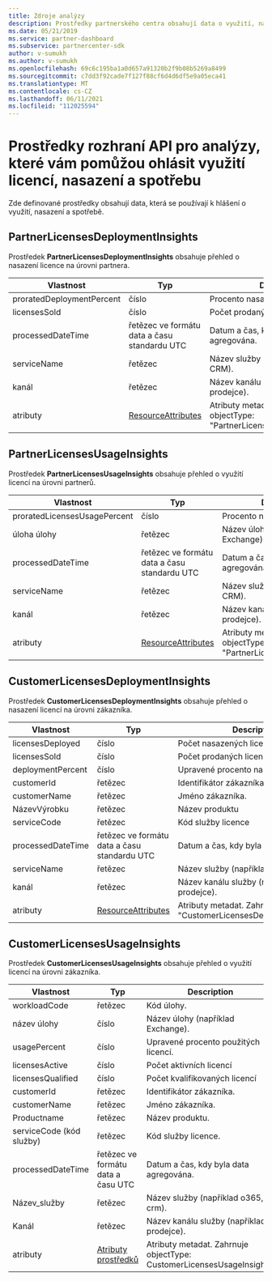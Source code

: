 ```yaml
---
title: Zdroje analýzy
description: Prostředky partnerského centra obsahují data o využití, nasazení a spotřebě. Zahrnuje přehledy o nasazení a využití licencí pro partnery a zákazníky.
ms.date: 05/21/2019
ms.service: partner-dashboard
ms.subservice: partnercenter-sdk
author: v-sumukh
ms.author: v-sumukh
ms.openlocfilehash: 69c6c195ba1a0d657a91320b2f9b08b5269a8499
ms.sourcegitcommit: c7dd3f92cade7f127f88cf6d4d6df5e9a05eca41
ms.translationtype: MT
ms.contentlocale: cs-CZ
ms.lasthandoff: 06/11/2021
ms.locfileid: "112025594"
---
```

# <a name="analytics-api-resources-that-help-you-report-on-license-usage-deployment-and-consumption"></a>Prostředky rozhraní API pro analýzy, které vám pomůžou ohlásit využití licencí, nasazení a spotřebu

Zde definované prostředky obsahují data, která se používají k hlášení o využití, nasazení a spotřebě.

## <a name="partnerlicensesdeploymentinsights"></a>PartnerLicensesDeploymentInsights

Prostředek **PartnerLicensesDeploymentInsights** obsahuje přehled o nasazení licence na úrovni partnera.

| Vlastnost                  | Typ                                                           | Description                                                                         |
|---------------------------|----------------------------------------------------------------|-------------------------------------------------------------------------------------|
| proratedDeploymentPercent | číslo                                                         | Procento nasazených licencí                                                |
| licensesSold              | číslo                                                         | Počet prodaných licencí.                                                        |
| processedDateTime         | řetězec ve formátu data a času standardu UTC                                 | Datum a čas, kdy byla data agregována.                                     |
| serviceName               | řetězec                                                         | Název služby (například: O365, CRM).                                                  |
| kanál                   | řetězec                                                         | Název kanálu služby (například prodejce).                                    |
| atributy                | [ResourceAttributes](utility-resources.md#resourceattributes) | Atributy metadat. Zahrnuje objectType: "PartnerLicensesDeploymentInsights" |

## <a name="partnerlicensesusageinsights"></a>PartnerLicensesUsageInsights

Prostředek **PartnerLicensesUsageInsights** obsahuje přehled o využití licencí na úrovni partnerů.

| Vlastnost                     | Typ                                                           | Description                                                                    |
|------------------------------|----------------------------------------------------------------|--------------------------------------------------------------------------------|
| proratedLicensesUsagePercent | číslo                                                         | Procento nasazených licencí                                           |
| úloha úlohy                 | řetězec                                                         | Název úlohy (například: Exchange).                                             |
| processedDateTime            | řetězec ve formátu data a času standardu UTC                                 | Datum a čas, kdy byla data agregována.                                |
| serviceName                  | řetězec                                                         | Název služby (například: O365, CRM).                                             |
| kanál                      | řetězec                                                         | Název kanálu služby (například prodejce).                               |
| atributy                   | [ResourceAttributes](utility-resources.md#resourceattributes) | Atributy metadat. Zahrnuje objectType: "PartnerLicensesUsageInsights" |

## <a name="customerlicensesdeploymentinsights"></a>CustomerLicensesDeploymentInsights

Prostředek **CustomerLicensesDeploymentInsights** obsahuje přehled o nasazení licencí na úrovni zákazníka.

| Vlastnost          | Typ                                                           | Description                                                                          |
|-------------------|----------------------------------------------------------------|--------------------------------------------------------------------------------------|
| licensesDeployed  | číslo                                                         | Počet nasazených licencí.                                                     |
| licensesSold      | číslo                                                         | Počet prodaných licencí.                                                         |
| deploymentPercent | číslo                                                         | Upravené procento nasazených licencí.                                        |
| customerId        | řetězec                                                         | Identifikátor zákazníka.                                                             |
| customerName      | řetězec                                                         | Jméno zákazníka.                                                                   |
| NázevVýrobku       | řetězec                                                         | Název produktu                                                                    |
| serviceCode       | řetězec                                                         | Kód služby licence                                                     |
| processedDateTime | řetězec ve formátu data a času standardu UTC                                 | Datum a čas, kdy byla data agregována.                                      |
| serviceName       | řetězec                                                         | Název služby (například: O365, CRM).                                                   |
| kanál           | řetězec                                                         | Název kanálu služby (například prodejce).                                     |
| atributy        | [ResourceAttributes](utility-resources.md#resourceattributes) | Atributy metadat. Zahrnuje objectType: "CustomerLicensesDeploymentInsights" |

## <a name="customerlicensesusageinsights"></a>CustomerLicensesUsageInsights

Prostředek **CustomerLicensesUsageInsights** obsahuje přehled o využití licencí na úrovni zákazníka.

| Vlastnost          | Typ                                                           | Description                                                                     |
|-------------------|----------------------------------------------------------------|---------------------------------------------------------------------------------|
| workloadCode      | řetězec                                                         | Kód úlohy.                                                              |
| název úlohy      | číslo                                                         | Název úlohy (například Exchange).                                              |
| usagePercent      | číslo                                                         | Upravené procento použitých licencí.                                       |
| licensesActive    | číslo                                                         | Počet aktivních licencí                                                  |
| licensesQualified | číslo                                                         | Počet kvalifikovaných licencí                                               |
| customerId        | řetězec                                                         | Identifikátor zákazníka.                                                        |
| customerName      | řetězec                                                         | Jméno zákazníka.                                                              |
| Productname       | řetězec                                                         | Název produktu.                                                               |
| serviceCode (kód služby)       | řetězec                                                         | Kód služby licence.                                                |
| processedDateTime | řetězec ve formátu data a času UTC                                 | Datum a čas, kdy byla data agregována.                                 |
| Název_služby       | řetězec                                                         | Název služby (například o365, crm).                                              |
| Kanál           | řetězec                                                         | Název kanálu služby (například prodejce).                                |
| atributy        | [Atributy prostředků](utility-resources.md#resourceattributes) | Atributy metadat. Zahrnuje objectType: CustomerLicensesUsageInsights. |